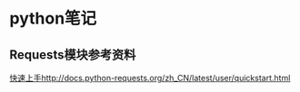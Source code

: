 # python笔记

## Requests模块参考资料
[快速上手http://docs.python-requests.org/zh_CN/latest/user/quickstart.html](http://docs.python-requests.org/zh_CN/latest/user/quickstart.html)
